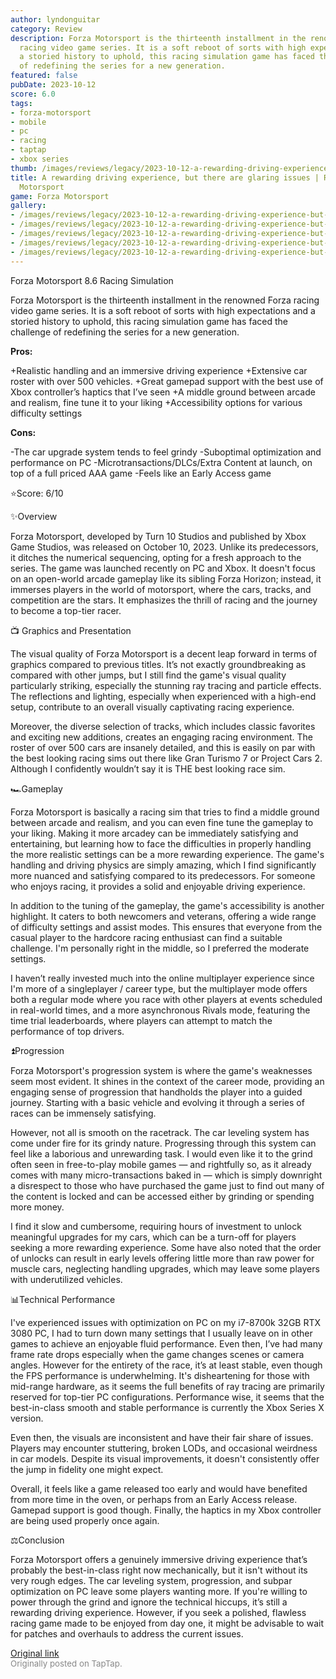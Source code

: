 ```yaml
---
author: lyndonguitar
category: Review
description: Forza Motorsport is the thirteenth installment in the renowned Forza
  racing video game series. It is a soft reboot of sorts with high expectations and
  a storied history to uphold, this racing simulation game has faced the challenge
  of redefining the series for a new generation.
featured: false
pubDate: 2023-10-12
score: 6.0
tags:
- forza-motorsport
- mobile
- pc
- racing
- taptap
- xbox series
thumb: /images/reviews/legacy/2023-10-12-a-rewarding-driving-experience-but-there-are-glaring-issues--review---forza-motorsport-0.avif
title: A rewarding driving experience, but there are glaring issues | Review - Forza
  Motorsport
game: Forza Motorsport
gallery:
- /images/reviews/legacy/2023-10-12-a-rewarding-driving-experience-but-there-are-glaring-issues--review---forza-motorsport-0.avif
- /images/reviews/legacy/2023-10-12-a-rewarding-driving-experience-but-there-are-glaring-issues--review---forza-motorsport-1.avif
- /images/reviews/legacy/2023-10-12-a-rewarding-driving-experience-but-there-are-glaring-issues--review---forza-motorsport-2.avif
- /images/reviews/legacy/2023-10-12-a-rewarding-driving-experience-but-there-are-glaring-issues--review---forza-motorsport-3.avif
- /images/reviews/legacy/2023-10-12-a-rewarding-driving-experience-but-there-are-glaring-issues--review---forza-motorsport-4.avif
---
```

Forza Motorsport
8.6
Racing
Simulation

Forza Motorsport is the thirteenth installment in the renowned Forza racing video game series. It is a soft reboot of sorts with high expectations and a storied history to uphold, this racing simulation game has faced the challenge of redefining the series for a new generation.


**Pros:**


+Realistic handling and an immersive driving experience
+Extensive car roster with over 500 vehicles.
+Great gamepad support with the best use of Xbox controller’s haptics that I’ve seen
+A middle ground between arcade and realism, fine tune it to your liking
+Accessibility options for various difficulty settings


**Cons:**


-The car upgrade system tends to feel grindy
-Suboptimal optimization and performance on PC
-Microtransactions/DLCs/Extra Content at launch, on top of a full priced AAA game
-Feels like an Early Access game

⭐️Score: 6/10

✨Overview

Forza Motorsport, developed by Turn 10 Studios and published by Xbox Game Studios, was released on October 10, 2023. Unlike its predecessors, it ditches the numerical sequencing, opting for a fresh approach to the series. The game was launched recently on PC and Xbox. It doesn't focus on an open-world arcade gameplay like its sibling Forza Horizon; instead, it immerses players in the world of motorsport, where the cars, tracks, and competition are the stars. It emphasizes the thrill of racing and the journey to become a top-tier racer.

📺 Graphics and Presentation

The visual quality of Forza Motorsport is a decent leap forward in terms of graphics compared to previous titles. It’s not exactly groundbreaking as compared with other jumps, but I still find the game's visual quality particularly striking, especially the stunning ray tracing and particle effects. The reflections and lighting, especially when experienced with a high-end setup, contribute to an overall visually captivating racing experience.

Moreover, the diverse selection of tracks, which includes classic favorites and exciting new additions, creates an engaging racing environment. The roster of over 500 cars are insanely detailed, and this is easily on par with the best looking racing sims out there like Gran Turismo 7 or Project Cars 2. Although I confidently wouldn’t say it is THE best looking race sim.

🏎Gameplay

Forza Motorsport is basically a racing sim that tries to find a middle ground between arcade and realism, and you can even fine tune the gameplay to your liking. Making it more arcadey can be immediately satisfying and entertaining, but learning how to face the difficulties in properly handling the more realistic settings can be a more rewarding experience. The game's handling and driving physics are simply amazing, which I find significantly more nuanced and satisfying compared to its predecessors. For someone who enjoys racing, it provides a solid and enjoyable driving experience.

In addition to the tuning of the gameplay, the game's accessibility is another highlight. It caters to both newcomers and veterans, offering a wide range of difficulty settings and assist modes. This ensures that everyone from the casual player to the hardcore racing enthusiast can find a suitable challenge. I'm personally right in the middle, so I preferred the moderate settings.

I haven’t really invested much into the online multiplayer experience since I'm more of a singleplayer / career type, but the multiplayer mode offers both a regular mode where you race with other players at events scheduled in real-world times, and a more asynchronous Rivals mode, featuring the time trial leaderboards, where players can attempt to match the performance of top drivers.

⏫Progression

Forza Motorsport's progression system is where the game's weaknesses seem most evident. It shines in the context of the career mode, providing an engaging sense of progression that handholds the player into a guided journey. Starting with a basic vehicle and evolving it through a series of races can be immensely satisfying.

However, not all is smooth on the racetrack. The car leveling system has come under fire for its grindy nature. Progressing through this system can feel like a laborious and unrewarding task. I would even like it to the grind often seen in free-to-play mobile games — and rightfully so, as it already comes with many micro-transactions baked in — which is simply downright a disrespect to those who have purchased the game just to find out many of the content is locked and can be accessed either by grinding or spending more money.

I find it slow and cumbersome, requiring hours of investment to unlock meaningful upgrades for my cars, which can be a turn-off for players seeking a more rewarding experience. Some have also noted that the order of unlocks can result in early levels offering little more than raw power for muscle cars, neglecting handling upgrades, which may leave some players with underutilized vehicles.

📊Technical Performance

I've experienced issues with optimization on PC on my i7-8700k 32GB RTX 3080 PC, I had to turn down many settings that I usually leave on in other games to achieve an enjoyable fluid performance. Even then, I’ve had many frame rate drops especially when the game changes scenes or camera angles. However for the entirety of the race, it’s at least stable, even though the FPS performance is underwhelming. It's disheartening for those with mid-range hardware, as it seems the full benefits of ray tracing are primarily reserved for top-tier PC configurations. Performance wise, it seems that the best-in-class smooth and stable performance is currently the Xbox Series X version.

Even then, the visuals are inconsistent and have their fair share of issues. Players may encounter stuttering, broken LODs, and occasional weirdness in car models. Despite its visual improvements, it doesn't consistently offer the jump in fidelity one might expect.

Overall, it feels like a game released too early and would have benefited from more time in the oven, or perhaps from an Early Access release. Gamepad support is good though. Finally, the haptics in my Xbox controller are being used properly once again.

⚖️Conclusion

Forza Motorsport offers a genuinely immersive driving experience that’s probably the best-in-class right now mechanically, but it isn't without its very rough edges. The car leveling system, progression, and subpar optimization on PC leave some players wanting more. If you're willing to power through the grind and ignore the technical hiccups, it’s still a rewarding driving experience. However, if you seek a polished, flawless racing game made to be enjoyed from day one, it might be advisable to wait for patches and overhauls to address the current issues.

[Original link](https://www.taptap.io/post/6421746)<br><span style="font-size: 0.95em; color: #888;">Originally posted on TapTap.</span>